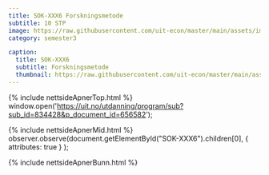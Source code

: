```yaml
---
title: SOK-XXX6 Forskningsmetode
subtitle: 10 STP
image: https://raw.githubusercontent.com/uit-econ/master/main/assets/img/SOK-XXX6.png
category: semester3

caption:
  title: SOK-XXX6 
  subtitle: Forskningsmetode
  thumbnail: https://raw.githubusercontent.com/uit-econ/master/main/assets/img/SOK-XXX6.png
---
```



{% include nettsideApnerTop.html %}
window.open('https://uit.no/utdanning/program/sub?sub_id=834428&p_document_id=656582');

{% include nettsideApnerMid.html %} 
observer.observe(document.getElementById("SOK-XXX6").children[0], { attributes: true } );

{% include nettsideApnerBunn.html %}
